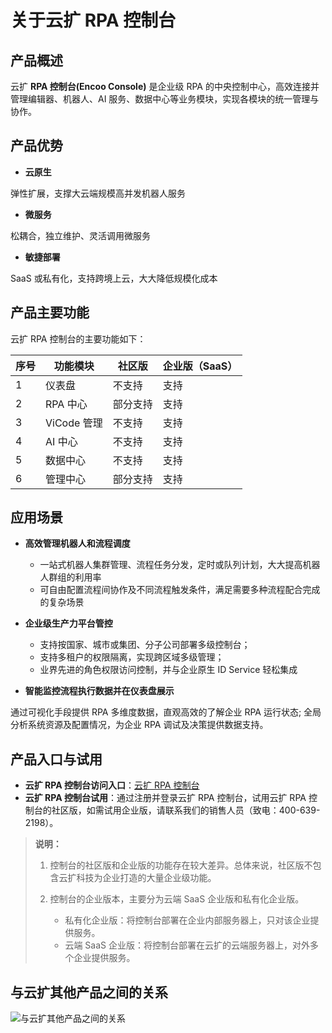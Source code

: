 # 关于云扩 RPA 控制台

## 产品概述

云扩 **RPA 控制台(Encoo Console)** 是企业级 RPA 的中央控制中心，高效连接并管理编辑器、机器人、AI 服务、数据中心等业务模块，实现各模块的统一管理与协作。

## 产品优势

- **云原生**

弹性扩展，支撑大云端规模高并发机器人服务

- **微服务**

松耦合，独立维护、灵活调用微服务

- **敏捷部署**

SaaS 或私有化，支持跨境上云，大大降低规模化成本

## 产品主要功能

云扩 RPA 控制台的主要功能如下：

序号 | 功能模块 | 社区版 | 企业版（SaaS）
---------|----------|---------|---------
 1 | 仪表盘 | 不支持| 支持
 2 | RPA 中心 | 部分支持| 支持
 3 | ViCode 管理 | 不支持| 支持
 4 | AI 中心 | 不支持| 支持
 5 | 数据中心 | 不支持| 支持
 6 | 管理中心 | 部分支持| 支持

## 应用场景

- **高效管理机器人和流程调度**

    - 一站式机器人集群管理、流程任务分发，定时或队列计划，大大提高机器人群组的利用率
    - 可自由配置流程间协作及不同流程触发条件，满足需要多种流程配合完成的复杂场景

- **企业级生产力平台管控**

    - 支持按国家、城市或集团、分子公司部署多级控制台；​
    - 支持多租户的权限隔离，实现跨区域多级管理；​
    - 业界先进的角色权限访问控制，并与企业原生 ID Service 轻松集成

- **智能监控流程执行数据并在仪表盘展示**

通过可视化手段提供 RPA 多维度数据，直观高效的了解企业 RPA 运行状态; 全局分析系统资源及配置情况，为企业 RPA 调试及决策提供数据支持。

## 产品入口与试用

- **云扩 RPA 控制台访问入口**：[云扩 RPA 控制台](https://console.encoo.com/)
- **云扩 RPA 控制台试用**：通过注册并登录云扩 RPA 控制台，试用云扩 RPA 控制台的社区版，如需试用企业版，请联系我们的销售人员（致电：400-639-2198）。

> **说明：**
>
> 1. 控制台的社区版和企业版的功能存在较大差异。总体来说，社区版不包含云扩科技为企业打造的大量企业级功能。
> 2. 控制台的企业版本，主要分为云端 SaaS 企业版和私有化企业版。
>
>    - 私有化企业版：将控制台部署在企业内部服务器上，只对该企业提供服务。
>    - 云端 SaaS 企业版：将控制台部署在云扩的云端服务器上，对外多个企业提供服务。

## 与云扩其他产品之间的关系

![与云扩其他产品之间的关系](https://docimages.blob.core.chinacloudapi.cn/images/Console/consoleproduct20211102.png)
